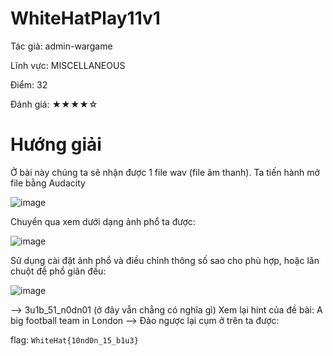# WhiteHatPlay11v1
Tác giả:  admin-wargame

Lĩnh vực: MISCELLANEOUS

Điểm: 32

Đánh giá: ★★★★☆

# Hướng giải

Ở bài này chúng ta sẽ nhận được 1 file wav (file âm thanh). Ta tiến hành mở file bằng Audacity

![image](https://user-images.githubusercontent.com/87920408/194205436-69a1ff05-5e9e-4231-a43f-37be92fc39eb.png)

Chuyển qua xem dưới dạng ảnh phổ ta được:

![image](https://user-images.githubusercontent.com/87920408/194205786-65d0f9aa-b1f7-436c-885a-39027efeb7e2.png)

Sử dụng cài đặt ảnh phổ và điều chỉnh thông số sao cho phù hợp, hoặc lăn chuột để phổ giãn đều:

![image](https://user-images.githubusercontent.com/87920408/194205835-6527f8d2-1f16-4d5a-ad17-5e709d00f0c1.png)

-–> 3u1b_51_n0dn01 (ở đây vẫn chẳng có nghĩa gì) Xem lại hint của đề bài: A big football team in London --> Đảo ngược lại cụm ở trên ta được:

flag: `WhiteHat{10nd0n_15_b1u3}`
